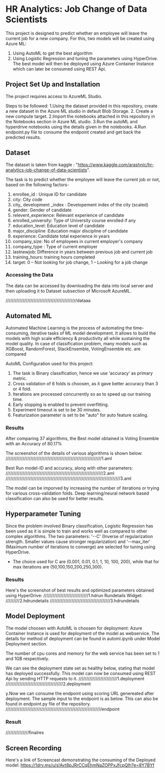 # HR Analytics: Job Change of Data Scientists

This project is designed to predict whether an employee will leave the current job for a new company. For this, two models will be created using Azure ML:
1. Using AutoML to get the best algorithm
2. Using Logistic Regression and tuning the parameters using HyperDrive.
The best model will then be deployed using Azure Container Instance which can later be consumed using REST Api.

## Project Set Up and Installation
The project requires access to AzureML Studio.

Steps to be followed:
1.Using  the dataset provided in this repository, create a new dataset in the Azure ML studio in default Blob Storage.
2. Create a new compute target.
2.Import the notebooks attached in this repository in the Notebooks section in Azure ML studio.
3.Run the autoML and hyperdrive notebooks using the details given in the notebooks.
4.Run endpoint.py file to consume the endpoint created and get back the predicted results.

## Dataset

The dataset is taken from kaggle : "https://www.kaggle.com/arashnic/hr-analytics-job-change-of-data-scientists".

The task is to predict whether the employee will leave the current job or not, based on the following factors-

1. enrollee_id : Unique ID for candidate
2. city: City code
3. city_ development _index : Developement index of the city (scaled)
4. gender: Gender of candidate
5. relevent_experience: Relevant experience of candidate
6. enrolled_university: Type of University course enrolled if any
7. education_level: Education level of candidate
8. major_discipline :Education major discipline of candidate
9. experience: Candidate total experience in years
10. company_size: No of employees in current employer's company
11. company_type : Type of current employer
12. lastnewjob: Difference in years between previous job and current job
13. training_hours: training hours completed
14. target: 0 – Not looking for job change, 1 – Looking for a job change

### Accessing the Data
The data can be accessed by downloading the data into local server and then uploading it to Dataset subsection of Microsoft AzureML.

//////////////////////////////////////////////dataaa

## Automated ML

Automated Machine Learning is the process of automating the time-consuming, iterative tasks of ML model development. It allows to build the models with high scale efficiency & productivity all while sustaining the model quality. In case of classification problem, many models such as XGBoost, RandomForest, StackEnsemble, VotingEnsemble etc. are compared

AutoML Configuration used for this project:
1. The task is Binary classification, hence we use 'accuracy' as primary metric.
2. Cross validation of 6 folds is choosen, as it gave better accuracy than 3 or 4 fold.
3. Iterations are processed concurrently so as to speed up our training time.
4. Early stopping is enabled to prevent overfitting.
5. Experiment timeout is set to be 30 minutes.
6. Featurization parameter is set to be "auto" for auto feature scaling.

### Results
After comparing 37 algorithms, the Best model obtained is Voting Ensemble with an Accuracy of 80.17%

The screenshot of the details of various algorithms is shown below:
//////////////////////////////////////////////////////////////1.aml

Best Run model-ID and accuracy, along with other parameters:
///////////////////////////////////////////////////////////////2.aml
//////////////////////////////////////////////////////////////////////////3.aml


The model can be imporved by increasing the number of iterations or trying for various cross-validation folds.
Deep learning/neural network based classification can also be used for better results.


## Hyperparameter Tuning
Since the problem involved Binary classification, Logistic Regression has been used as it is simple to train and works well as compared to other complex algorithms.
The two parameters: '--C' (Inverse of regularization strength. Smaller values cause stronger regularization) and '--max_iter' (Maximum number of iterations to converge) are selected for tuning using HyperDrive.
- The choice used for C are (0.001, 0.01, 0.1, 1, 10, 100, 200), while that for max iterations are (50,100,150,200,250,300).


### Results
Here's the screenshot of best results and optimized parameters obtained using HyperDrive:
/////////////////////////////1.hdrun
Rundetails Widget:
/////////2.hdrundetails
///////////////////////////////////////3.hdrundetails


## Model Deployment
The model choosen with AutoML is choosen for deployment:
Azure Container Instance is used for deployment of the model as webservice.
The details for method of deployment can be found in automl.ipynb under Model Deployment section.

The number of cpu cores and memory for the web service has been set to 1 and 1GB respectively.

We can see the deployment state set as healthy below, stating that model has deployed successfully. This model can now be consumed using REST Api by sending HTTP requests to it.
/////////////////////////1.deployment
/////////////////////////////////////2.deployment

y.Now we can consume the endpoint using scoring URL genereated after deployment.
The sample input to the endpoint is as below. This can also be found in endpoint.py file of the repository.
//////////////////////////////////////////////////////////////endpoint

### Result
///////////////finalres

## Screen Recording
Here's a link of Screencast demonstrating the consuming of the Deployed model: https://1drv.ms/u/s!Avt8pJRrCCqEhmNaZOPPxJfcpQlh?e=8Y7BYf
